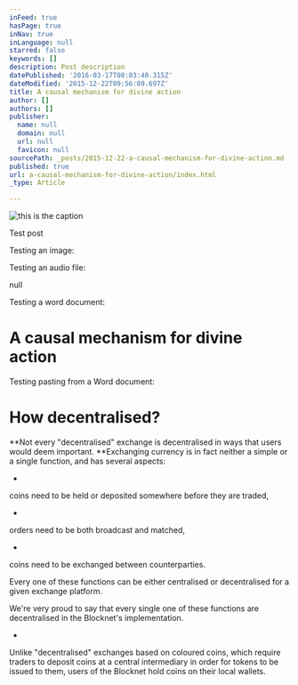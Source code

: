 ```yaml
---
inFeed: true
hasPage: true
inNav: true
inLanguage: null
starred: false
keywords: []
description: Post description
datePublished: '2016-03-17T08:03:40.315Z'
dateModified: '2015-12-22T09:56:09.697Z'
title: A causal mechanism for divine action
author: []
authors: []
publisher:
  name: null
  domain: null
  url: null
  favicon: null
sourcePath: _posts/2015-12-22-a-causal-mechanism-for-divine-action.md
published: true
url: a-causal-mechanism-for-divine-action/index.html
_type: Article

---
```

![this is the caption](https://the-grid-user-content.s3-us-west-2.amazonaws.com/20f04926-fdca-4580-8658-b5a8ff7f7b20.jpg)

Test post

Testing an image:

Testing an audio file:

null

Testing a word document:

# A causal mechanism for divine action

Testing pasting from a Word document:

# How decentralised?

**Not every
"decentralised" exchange is decentralised in ways that users would deem
important. **Exchanging currency is in
fact neither a simple or a single function, and has several aspects: 

-

coins need to be held or deposited somewhere
before they are traded, 

-

orders need to be both broadcast and matched, 

-

coins need to be exchanged between
counterparties. 

Every one of these functions can be either centralised or
decentralised for a given exchange platform.

We're very proud to say that every single one of these
functions are decentralised in the Blocknet's implementation. 

-

Unlike "decentralised" exchanges based on
coloured coins, which require traders to deposit coins at a central
intermediary in order for tokens to be issued to them, users of the Blocknet
hold coins on their local wallets.